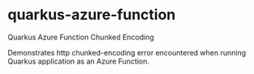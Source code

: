 # quarkus-azure-function
Quarkus Azure Function Chunked Encoding

Demonstrates http chunked-encoding error encountered when running Quarkus application as an Azure Function.


